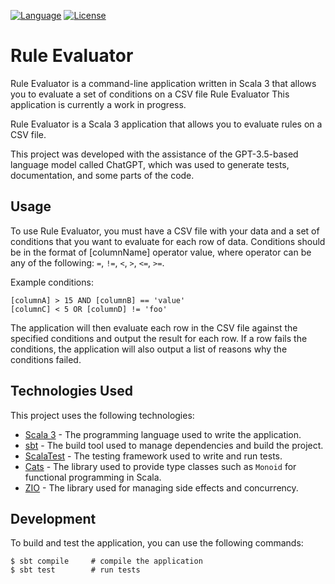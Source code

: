[![Language](https://img.shields.io/badge/language-scala-brightgreen.svg)](https://www.scala-sbt.org/)
[![License](http://img.shields.io/badge/license-MIT-blue.svg)](https://github.com/Kirvolque/rule-evaluator)

# Rule Evaluator

Rule Evaluator is a command-line application written in Scala 3 that allows you to evaluate a set of conditions on a CSV file
Rule Evaluator
This application is currently a work in progress.

Rule Evaluator is a Scala 3 application that allows you to evaluate rules on a CSV file.

This project was developed with the assistance of the GPT-3.5-based language model called ChatGPT, which was used to generate tests, documentation, and some parts of the code.

## Usage
To use Rule Evaluator, you must have a CSV file with your data and a set of conditions that you want to evaluate for each row of data. Conditions should be in the format of [columnName] operator value, where operator can be any of the following: `=`, `!=`, `<`, `>`, `<=`, `>=`.

Example conditions:
```
[columnA] > 15 AND [columnB] == 'value'
[columnC] < 5 OR [columnD] != 'foo'
```

The application will then evaluate each row in the CSV file against the specified conditions and output the result for each row. If a row fails the conditions, the application will also output a list of reasons why the conditions failed.

## Technologies Used

This project uses the following technologies:

- [Scala 3](https://docs.scala-lang.org/scala3/) - The programming language used to write the application.
- [sbt](https://www.scala-sbt.org/) - The build tool used to manage dependencies and build the project.
- [ScalaTest](https://www.scalatest.org/) - The testing framework used to write and run tests.
- [Cats](https://typelevel.org/cats/) - The library used to provide type classes such as `Monoid` for functional programming in Scala.
- [ZIO](https://zio.dev/) - The library used for managing side effects and concurrency.


## Development
To build and test the application, you can use the following commands:

```
$ sbt compile     # compile the application
$ sbt test        # run tests
```
